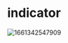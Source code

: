 # indicator

![1661342547909](https://user-images.githubusercontent.com/2605401/186413577-aee0fb17-e608-4958-9b8e-795916bc5d54.gif)
